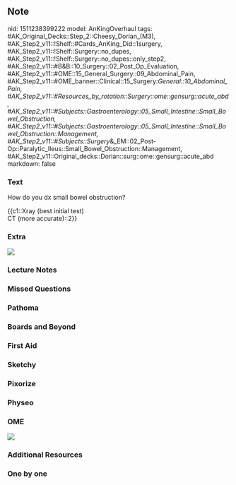 ## Note
nid: 1511238399222
model: AnKingOverhaul
tags: #AK_Original_Decks::Step_2::Cheesy_Dorian_(M3), #AK_Step2_v11::!Shelf::#Cards_AnKing_Did::1surgery, #AK_Step2_v11::!Shelf::Surgery::no_dupes, #AK_Step2_v11::!Shelf::Surgery::no_dupes::only_step2, #AK_Step2_v11::#B&B::10_Surgery::02_Post_Op_Evaluation, #AK_Step2_v11::#OME::15_General_Surgery::09_Abdominal_Pain, #AK_Step2_v11::#OME_banner::Clinical::15_Surgery:_General::10_Abdominal_Pain, #AK_Step2_v11::#Resources_by_rotation::Surgery::ome::gensurg::acute_abd, #AK_Step2_v11::#Subjects::Gastroenterology::05_Small_Intestine::Small_Bowel_Obstruction, #AK_Step2_v11::#Subjects::Gastroenterology::05_Small_Intestine::Small_Bowel_Obstruction::Management, #AK_Step2_v11::#Subjects::Surgery_&_EM::02_Post-Op::Paralytic_Ileus::Small_Bowel_Obstruction::Management, #AK_Step2_v11::Original_decks::Dorian::surg::ome::gensurg::acute_abd
markdown: false

### Text
How do you dx small bowel obstruction?
<div>
  {{c1::Xray (best initial test)
  <div>
    CT (more accurate)::2}}
  </div>
</div>

### Extra
<img src="paste-15182709391361.jpg">

### Lecture Notes


### Missed Questions


### Pathoma


### Boards and Beyond


### First Aid


### Sketchy


### Pixorize


### Physeo


### OME
<div class="ome-widget">
  <a href=
  "https://onlinemeded.org/spa/surgery-general/abdominal-pain/acquire?ref=anki">
  <img src="_OME_AnkiFlashcards_Lesson_2.png"></a>
</div>

### Additional Resources


### One by one

